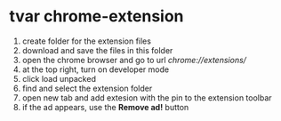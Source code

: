 # tvar chrome-extension

1. create folder for the extension files
2. download and save the files in this folder
3. open the chrome browser and go to url *chrome://extensions/*
4. at the top right, turn on developer mode
5. click load unpacked
6. find and select the extension folder
7. open new tab and add extesion with the pin to the extension toolbar
8. if the ad appears, use the **Remove ad!** button
